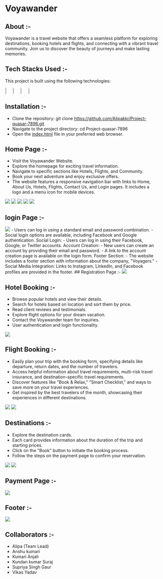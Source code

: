 <h1>Voyawander</h1>

## About :-

Voyawander is a travel website that offers a seamless platform for exploring destinations, booking hotels and flights, and connecting with a vibrant travel community. Join us to discover the beauty of journeys and make lasting memories.

## Tech Stacks Used :-

This project is built using the following technologies:

<div Style="display:flex;">
   <img style="width:5%;height:5%;"src="https://github.com/Alipakkr/Project-quasar-7896/blob/main/javascript.png">
   <img style="width:5%;height:5%;"src="https://github.com/Alipakkr/Project-quasar-7896/blob/main/html.png">
    <img style="width:5%;height:5%;"src="https://github.com/Alipakkr/Project-quasar-7896/blob/main/css.png">
    <img style="width:5%;height:5%;"src="https://github.com/Alipakkr/Project-quasar-7896/blob/main/git.png">
</div>

## Installation :-

- Clone the repository: git clone <a href="https://github.com/Alipakkr/Project-quasar-7896.git">https://github.com/Alipakkr/Project-quasar-7896.git</a>
- Navigate to the project directory: cd Project-quasar-7896
- Open the <a href="index.html">index.html</a> file in your preferred web browser.

## Home Page :-

- Visit the Voyawander Website.
- Explore the homepage for exciting travel information.
- Navigate to specific sections like Hotels, Flights, and Community.
- Book your next adventure and enjoy exclusive offers.
- The website features a responsive navigation bar with links to Home, About Us, Hotels, Flights, Contact Us, and Login pages.
It includes a logo and a menu icon for mobile devices.
  
<img src="https://github.com/Alipakkr/Project-quasar-7896/blob/main/image/admin1.png">
<img src="https://github.com/Alipakkr/Project-quasar-7896/blob/main/image/admin2.png">
<img src="https://github.com/Alipakkr/Project-quasar-7896/blob/main/image/admin3.png">
<img src="https://github.com/Alipakkr/Project-quasar-7896/blob/main/image/admin4.png">
<img src="https://github.com/Alipakkr/Project-quasar-7896/blob/main/image/admin5.jpg">

## login Page :-
<img src="https://github.com/Alipakkr/Project-quasar-7896/blob/main/image/Screenshot%20(1157).png">
- Users can log in using a standard email and password combination.
- Social login options are available, including Facebook and Google authentication.
Social Login:
- Users can log in using their Facebook, Google, or Twitter accounts.
Account Creation:
- New users can create an account by providing their email and password.
- A link to the account creation page is available on the login form.
Footer Section:
- The website includes a footer section with information about the company, "Voyagers."
- Social Media Integration:
Links to Instagram, LinkedIn, and Facebook profiles are provided in the footer.
## Registration Page :-
<img src="https://github.com/Alipakkr/Project-quasar-7896/blob/main/image/Screenshot%20(1158).png">

## Hotel Booking :-

- Browse popular hotels and view their details.
- Search for hotels based on location and sort them by price.
- Read client reviews and testimonials.
- Explore flight options for your dream vacation.
- Contact the Voyawander team for inquiries.
- User authentication and login functionality.

  
<img src="https://github.com/Alipakkr/Project-quasar-7896/blob/main/image/hotel.jpg">


## Flight Booking :-

-  Easily plan your trip with the booking form, specifying details like departure, return dates, and the number of travelers.
-  Access helpful information about travel requirements, multi-risk travel insurance, and destination-specific travel requirements.
-  Discover features like "Book & Relax," "Smart Checklist," and ways to save more on your travel experiences.
-  Get inspired by the best travelers of the month, showcasing their experiences in different destinations.

<img src="https://github.com/Alipakkr/Project-quasar-7896/blob/main/image/flight.png">
<img src="https://github.com/Alipakkr/Project-quasar-7896/blob/main/image/flight2.png">



## Destinations :-

- Explore the destination cards.
- Each card provides information about the duration of the trip and starting prices.
- Click on the "Book" button to initiate the booking process.
- Follow the steps on the payment page to confirm your reservation.

<img src="https://github.com/Alipakkr/Project-quasar-7896/blob/main/image/dest1.png">
<img src="https://github.com/Alipakkr/Project-quasar-7896/blob/main/image/dest2.png">

## Payment Page :-

<img src="https://github.com/Alipakkr/Project-quasar-7896/blob/main/image/payment.png">

## Footer :-
<img src="https://github.com/Alipakkr/Project-quasar-7896/blob/main/image/footer.png">

## Collaborators :-

  - Alipa (Team Lead)
  - Anshu kumari
  - Kumari Anjali
  - Kundan kumar Suraj
  - Supriya Singh Gaur
  - Vikas Yadav

